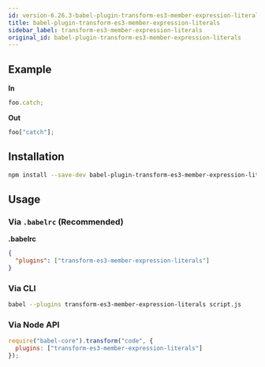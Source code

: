 ```yaml
---
id: version-6.26.3-babel-plugin-transform-es3-member-expression-literals
title: babel-plugin-transform-es3-member-expression-literals
sidebar_label: transform-es3-member-expression-literals
original_id: babel-plugin-transform-es3-member-expression-literals
---
```


## Example

**In**

```javascript
foo.catch;
```

**Out**

```javascript
foo["catch"];
```

## Installation

```sh
npm install --save-dev babel-plugin-transform-es3-member-expression-literals
```

## Usage

### Via `.babelrc` (Recommended)

**.babelrc**

```json
{
  "plugins": ["transform-es3-member-expression-literals"]
}
```

### Via CLI

```sh
babel --plugins transform-es3-member-expression-literals script.js
```

### Via Node API

```javascript
require("babel-core").transform("code", {
  plugins: ["transform-es3-member-expression-literals"]
});
```

